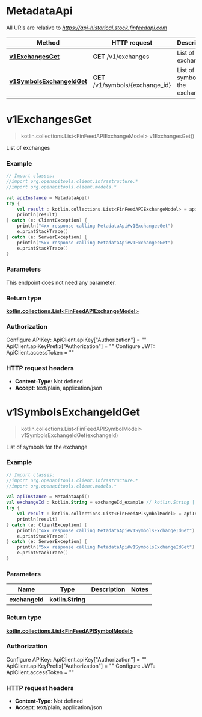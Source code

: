 # MetadataApi

All URIs are relative to *https://api-historical.stock.finfeedapi.com*

| Method | HTTP request | Description |
| ------------- | ------------- | ------------- |
| [**v1ExchangesGet**](MetadataApi.md#v1ExchangesGet) | **GET** /v1/exchanges | List of exchanges |
| [**v1SymbolsExchangeIdGet**](MetadataApi.md#v1SymbolsExchangeIdGet) | **GET** /v1/symbols/{exchange_id} | List of symbols for the exchange |


<a id="v1ExchangesGet"></a>
# **v1ExchangesGet**
> kotlin.collections.List&lt;FinFeedAPIExchangeModel&gt; v1ExchangesGet()

List of exchanges

### Example
```kotlin
// Import classes:
//import org.openapitools.client.infrastructure.*
//import org.openapitools.client.models.*

val apiInstance = MetadataApi()
try {
    val result : kotlin.collections.List<FinFeedAPIExchangeModel> = apiInstance.v1ExchangesGet()
    println(result)
} catch (e: ClientException) {
    println("4xx response calling MetadataApi#v1ExchangesGet")
    e.printStackTrace()
} catch (e: ServerException) {
    println("5xx response calling MetadataApi#v1ExchangesGet")
    e.printStackTrace()
}
```

### Parameters
This endpoint does not need any parameter.

### Return type

[**kotlin.collections.List&lt;FinFeedAPIExchangeModel&gt;**](FinFeedAPIExchangeModel.md)

### Authorization


Configure APIKey:
    ApiClient.apiKey["Authorization"] = ""
    ApiClient.apiKeyPrefix["Authorization"] = ""
Configure JWT:
    ApiClient.accessToken = ""

### HTTP request headers

 - **Content-Type**: Not defined
 - **Accept**: text/plain, application/json

<a id="v1SymbolsExchangeIdGet"></a>
# **v1SymbolsExchangeIdGet**
> kotlin.collections.List&lt;FinFeedAPISymbolModel&gt; v1SymbolsExchangeIdGet(exchangeId)

List of symbols for the exchange

### Example
```kotlin
// Import classes:
//import org.openapitools.client.infrastructure.*
//import org.openapitools.client.models.*

val apiInstance = MetadataApi()
val exchangeId : kotlin.String = exchangeId_example // kotlin.String | 
try {
    val result : kotlin.collections.List<FinFeedAPISymbolModel> = apiInstance.v1SymbolsExchangeIdGet(exchangeId)
    println(result)
} catch (e: ClientException) {
    println("4xx response calling MetadataApi#v1SymbolsExchangeIdGet")
    e.printStackTrace()
} catch (e: ServerException) {
    println("5xx response calling MetadataApi#v1SymbolsExchangeIdGet")
    e.printStackTrace()
}
```

### Parameters
| Name | Type | Description  | Notes |
| ------------- | ------------- | ------------- | ------------- |
| **exchangeId** | **kotlin.String**|  | |

### Return type

[**kotlin.collections.List&lt;FinFeedAPISymbolModel&gt;**](FinFeedAPISymbolModel.md)

### Authorization


Configure APIKey:
    ApiClient.apiKey["Authorization"] = ""
    ApiClient.apiKeyPrefix["Authorization"] = ""
Configure JWT:
    ApiClient.accessToken = ""

### HTTP request headers

 - **Content-Type**: Not defined
 - **Accept**: text/plain, application/json

